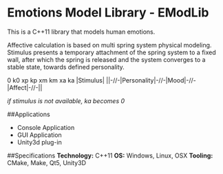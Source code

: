 # Emotions Model Library - EModLib

This is a C++11 library that models human emotions.

Affective calculation is based on multi spring system physical modeling. Stimulus presents a temporary attachment of the spring system to a fixed wall, after which the spring is released and the system converges to a stable state, towards defined personality.

 0  k0        xp       kp    xm    km     xa     ka |Stimulus|
||-\/\/-|Personality|-\/\/-|Mood|-\/\/-|Affect|-\/\/-||

*if stimulus is not available, ka becomes 0*

##Applications
* Console Application
* GUI Application
* Unity3d plug-in

##Specifications
**Technology:** C++11
**OS:** Windows, Linux, OSX
**Tooling:** CMake, Make, Qt5, Unity3D
